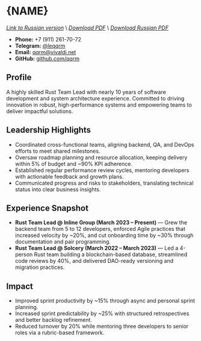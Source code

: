 # {NAME}
*[Link to Russian version](./RESUME_TL_RU.MD)* \\
*[Download PDF](https://qqrm.github.io/CV/Belyakov_tl_en.pdf)* \\
*[Download Russian PDF](https://qqrm.github.io/CV/Belyakov_tl_ru.pdf)*

- **Phone:** +7 (911) 261-70-72
- **Telegram:** [@leqqrm](https://t.me/leqqrm)
- **Email:** [qqrm@vivaldi.net](mailto:qqrm@vivaldi.net)
- **GitHub:** [github.com/qqrm](https://github.com/qqrm)

## Profile
A highly skilled Rust Team Lead with nearly 10 years of software development and system architecture experience. Committed to driving innovation in robust, high-performance systems and empowering teams to deliver impactful solutions.

## Leadership Highlights
- Coordinated cross-functional teams, aligning backend, QA, and DevOps efforts to meet shared milestones.
- Oversaw roadmap planning and resource allocation, keeping delivery within 5% of budget and ~90% KPI adherence.
- Established regular performance review cycles, mentoring developers with actionable feedback and growth plans.
- Communicated progress and risks to stakeholders, translating technical status into clear business insights.

## Experience Snapshot
- **Rust Team Lead @ Inline Group (March 2023 – Present)** — Grew the backend team from 5 to 12 developers, enforced Agile practices that increased velocity by ~20%, and cut onboarding time by ~30% through documentation and pair programming.
- **Rust Team Lead @ Solcery (March 2022 – March 2023)** — Led a 4-person Rust team building a blockchain-based database, streamlined code reviews by 40%, and delivered DAO-ready versioning and migration practices.

## Impact
- Improved sprint productivity by ~15% through async and personal sprint planning.
- Increased sprint predictability by ~25% with structured retrospectives and better backlog refinement.
- Reduced turnover by 20% while mentoring three developers to senior roles via a rubric-based framework.
